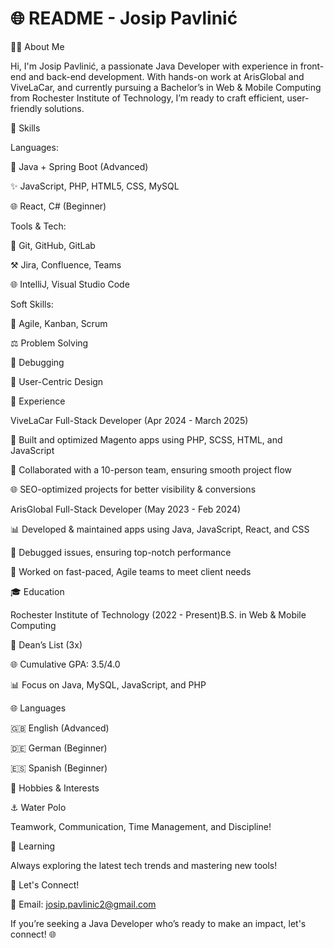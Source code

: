 # 🌐 README - Josip Pavlinić

👨‍💻 About Me

Hi, I'm Josip Pavlinić, a passionate Java Developer with experience in front-end and back-end development. With hands-on work at ArisGlobal and ViveLaCar, and currently pursuing a Bachelor’s in Web & Mobile Computing from Rochester Institute of Technology, I’m ready to craft efficient, user-friendly solutions.


🔧 Skills

Languages:

💪 Java + Spring Boot (Advanced)

✨ JavaScript, PHP, HTML5, CSS, MySQL

🌐 React, C# (Beginner)

Tools & Tech:

🔎 Git, GitHub, GitLab

⚒️ Jira, Confluence, Teams

🌐 IntelliJ, Visual Studio Code

Soft Skills:

🔄 Agile, Kanban, Scrum

⚖️ Problem Solving

🔎 Debugging

🔧 User-Centric Design


💼 Experience

ViveLaCar Full-Stack Developer (Apr 2024 - March 2025)

🔄 Built and optimized Magento apps using PHP, SCSS, HTML, and JavaScript

💬 Collaborated with a 10-person team, ensuring smooth project flow

🌐 SEO-optimized projects for better visibility & conversions

ArisGlobal Full-Stack Developer (May 2023 - Feb 2024)

📊 Developed & maintained apps using Java, JavaScript, React, and CSS

🔧 Debugged issues, ensuring top-notch performance

🔄 Worked on fast-paced, Agile teams to meet client needs


🎓 Education

Rochester Institute of Technology (2022 - Present)B.S. in Web & Mobile Computing

💎 Dean’s List (3x)

🌐 Cumulative GPA: 3.5/4.0

📊 Focus on Java, MySQL, JavaScript, and PHP

🌐 Languages

🇬🇧 English (Advanced)

🇩🇪 German (Beginner)

🇪🇸 Spanish (Beginner)


🌟 Hobbies & Interests

⚓ Water Polo

Teamwork, Communication, Time Management, and Discipline!

🔬 Learning

Always exploring the latest tech trends and mastering new tools!


📢 Let's Connect!

📧 Email: josip.pavlinic2@gmail.com

If you’re seeking a Java Developer who’s ready to make an impact, let's connect! 🌐

